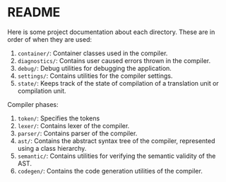 README
======
Here is some project documentation about each directory.
These are in order of when they are used:

 1. `container/`: Container classes used in the compiler.
 2. `diagnostics/`: Contains user caused errors thrown in the compiler.
 3. `debug/`: Debug utilities for debugging the application.
 4. `settings/`: Contains utilities for the compiler settings.
 5. `state/`: Keeps track of the state of compilation of a translation unit or compilation unit.

 Compiler phases:
 1. `token/`: Specifies the tokens
 2. `lexer/`: Contains lexer of the compiler.
 3. `parser/`: Contains parser of the compiler.
 4. `ast/`: Contains the abstract syntax tree of the compiler, represented using a class hierarchy.
 5. `semantic/`: Contains utilities for verifying the semantic validity of the AST.
 6. `codegen/`: Contains the code generation utilities of the compiler.

